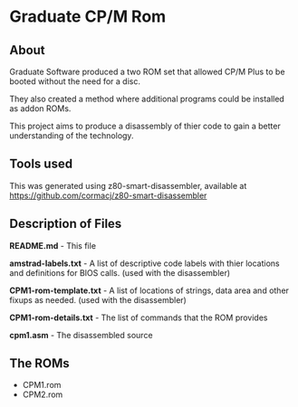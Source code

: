 # Graduate CP/M Rom

## About

Graduate Software produced a two ROM set that allowed CP/M Plus to be booted without the need for a disc.

They also created a method where additional programs could be installed as addon ROMs.

This project aims to produce a disassembly of thier code to gain a better understanding of the technology.

## Tools used

This was generated using z80-smart-disassembler, available at https://github.com/cormacj/z80-smart-disassembler

## Description of Files

**README.md** - This file

**amstrad-labels.txt** - A list of descriptive code labels with thier locations and definitions for BIOS calls. (used with the disassembler)

**CPM1-rom-template.txt** - A list of locations of strings, data area and other fixups as needed. (used with the disassembler)

**CPM1-rom-details.txt** - The list of commands that the ROM provides

**cpm1.asm** - The disassembled source

## The ROMs

* CPM1.rom
* CPM2.rom
